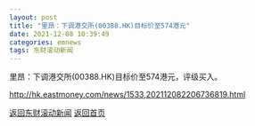 ```yaml
---
layout: post
title: "里昂：下调港交所(00388.HK)目标价至574港元"
date: 2021-12-08 10:39:49
categories: emnews
tags: 东财滚动新闻
---
```


里昂：下调港交所(00388.HK)目标价至574港元，评级买入。

<http://hk.eastmoney.com/news/1533,202112082206736819.html>

[返回东财滚动新闻](../emnews/)
[返回首页](../)